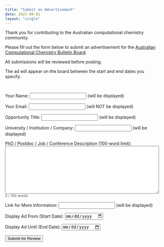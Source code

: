 ```yaml
---
title: "Submit an Advertisement"
date: 2025-08-01
layout: "single"
---
```


Thank you for contributing to the Australian computational chemistry community. 

Please fill out the form below to submit an advertisement for the [Australian Computational Chemistry Bulletin Board](/bulletin/).

All submissions will be reviewed before posting. 

The ad will appear on the board between the start and end dates you specify.

<br>

<form id="job-submission-form" name="bulletin-submission" method="POST" action="/bulletin/success/" data-netlify="true" data-netlify-recaptcha="true">
  <p>
    <label>Your Name: <input type="text" name="submitter-name" required /></label> (will be displayed)
  </p>
  <p>
    <label>Your Email: <input type="email" name="submitter-email" required /></label> (will NOT be displayed)
  </p>
  <p>
    <label>Opportunity Title: <input type="text" name="title" required /></label> (will be displayed)
  </p>
  <p>
    <label>University / Institution / Company: <input type="text" name="institution" required /></label> (will be displayed)
  </p>
<p>
  <label for="description-textarea">PhD / Postdoc / Job / Conference Description (100-word limit):</label><br>
  <textarea name="description" id="description-textarea" rows="10" style="width: 100%;" required></textarea>
  <small id="word-count-display" style="color: #555;">0 / 100 words</small>
  <small id="word-limit-error" style="color: red; display: none; font-weight: bold; display: block; margin-top: 5px;"></small>
</p>

<script>
  const form = document.getElementById('job-submission-form');
  const descriptionTextarea = document.getElementById('description-textarea');
  const wordCountDisplay = document.getElementById('word-count-display');
  const errorDisplay = document.getElementById('word-limit-error');
  const wordLimit = 100;

  // --- 1. Real-time feedback as the user types ---
  descriptionTextarea.addEventListener('input', () => {
    const words = descriptionTextarea.value.trim().split(/\s+/).filter(word => word.length > 0);
    const wordCount = words.length;

    // Update the word count display
    wordCountDisplay.textContent = `${wordCount} / ${wordLimit} words`;

    // Show/hide the error message and change color
    if (wordCount > wordLimit) {
      wordCountDisplay.style.color = 'red';
      errorDisplay.textContent = 'Word limit exceeded. Please shorten your description.';
      errorDisplay.style.display = 'block'; // Show the error
    } else {
      wordCountDisplay.style.color = '#555';
      errorDisplay.style.display = 'none'; // Hide the error
    }
  });

  // --- 2. Final validation before submitting the form ---
  form.addEventListener('submit', (event) => {
    const words = descriptionTextarea.value.trim().split(/\s+/).filter(word => word.length > 0);
    
    // If word count is over the limit, block the submission
    if (words.length > wordLimit) {
      event.preventDefault(); // This is the crucial line that stops the form submission
      
      // Ensure the error message is visible and alert the user
      errorDisplay.textContent = 'Cannot submit. Word limit exceeded. Please shorten your description.';
      errorDisplay.style.display = 'block';
      alert('Please fix the errors before submitting: The description exceeds the 100-word limit.');
    }
  });
</script>
  <p>
    <label>Link for More Information: <input type="url" name="link" /></label> (will be displayed)
  </p>
  <p>
    <label>Display Ad From (Start Date): <input type="date" name="start-date" required /></label>
  </p>
  <p>
    <label>Display Ad Until (End Date): <input type="date" name="end-date" required /></label>
  </p>
  
  <div data-netlify-recaptcha="true" style="margin-bottom: 1rem;"></div>

  <p>
    <button type="submit">Submit for Review</button>
  </p>
</form>
